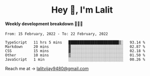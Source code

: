 <h1 align="center">Hey 👋, I'm Lalit</h1>

#### Weekly development breakdown 👨🏻‍💻
<!--START_SECTION:waka-->
```text
From: 15 February, 2022 - To: 22 February, 2022

TypeScript   11 hrs 5 mins   ███████████████████████▒░   93.14 % 
Markdown     20 mins         ▓░░░░░░░░░░░░░░░░░░░░░░░░   02.87 % 
CSS          15 mins         ▓░░░░░░░░░░░░░░░░░░░░░░░░   02.18 % 
Other        10 mins         ▒░░░░░░░░░░░░░░░░░░░░░░░░   01.50 % 
JavaScript   1 min           ░░░░░░░░░░░░░░░░░░░░░░░░░   00.26 % 
```
<!--END_SECTION:waka-->

Reach me at → lalitvijay9480@gmail.com
